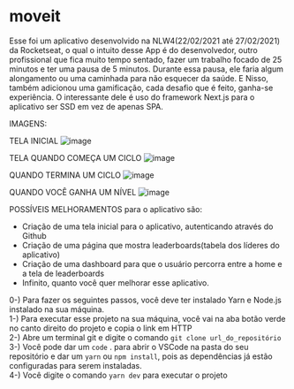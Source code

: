 # moveit

Esse foi um aplicativo desenvolvido na NLW4(22/02/2021 até 27/02/2021) da Rocketseat, o qual o intuito desse App é do desenvolvedor, outro profissional que fica muito tempo sentado, fazer um trabalho focado de 25 minutos e ter uma pausa de 5 minutos. Durante essa pausa, ele faria algum alongamento ou uma caminhada para não esquecer da saúde. E Nisso, também adicionou uma gamificação, cada desafio que é feito, ganha-se experiência.
O interessante dele é uso do framework Next.js para o aplicativo ser SSD em vez de apenas SPA.

IMAGENS:

TELA INICIAL
![image](https://user-images.githubusercontent.com/56937223/109398980-c241bd00-791e-11eb-9f54-52061cf1b78f.png)

TELA QUANDO COMEÇA UM CICLO
![image](https://user-images.githubusercontent.com/56937223/109399007-e56c6c80-791e-11eb-9c81-b18921bdf46a.png)

QUANDO TERMINA UM CICLO
![image](https://user-images.githubusercontent.com/56937223/109399066-4005c880-791f-11eb-9d5c-a86bdb1db795.png)

QUANDO VOCÊ GANHA UM NÍVEL
![image](https://user-images.githubusercontent.com/56937223/109399085-66c3ff00-791f-11eb-8f16-9ec4a7e49812.png)

POSSÍVEIS MELHORAMENTOS para o aplicativo são:
 - Criação de uma tela inicial para o aplicativo, autenticando através do Github
 - Criação de uma página que mostra leaderboards(tabela dos líderes do aplicativo)
 - Criação de uma dashboard para que o usuário percorra entre a home e a tela de leaderboards
 - Infinito, quanto você quer melhorar esse aplicativo.

0-) Para fazer os seguintes passos, você deve ter instalado Yarn e Node.js instalado na sua máquina.<br />
1-) Para executar esse projeto na sua máquina, você vai na aba botão verde no canto direito do projeto e copia o link em HTTP<br />
2-) Abre um terminal git e digite o comando `git clone url_do_repositório`<br />
3-) Você pode dar um `code` . para abrir o VSCode na pasta do seu repositório e dar um `yarn` ou `npm install`, pois as dependências já estão configuradas para serem instaladas.<br />
4-) Você digite o comando `yarn dev` para executar o projeto
